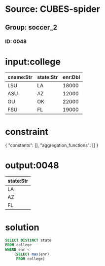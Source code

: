 # Source: CUBES-spider
## Group: soccer_2
### ID: 0048

# input:college

| cname:Str | state:Str | enr:Dbl |
|---|---|---|
| LSU | LA | 18000 |
| ASU | AZ | 12000 |
| OU | OK | 22000 |
| FSU | FL | 19000 |

# constraint

{
  "constants": [],
  "aggregation_functions": []
}

# output:0048

| state:Str |
|---|
| LA |
| AZ |
| FL |

# solution

```sql
SELECT DISTINCT state
FROM college
WHERE enr <
    (SELECT max(enr)
     FROM college)
```
